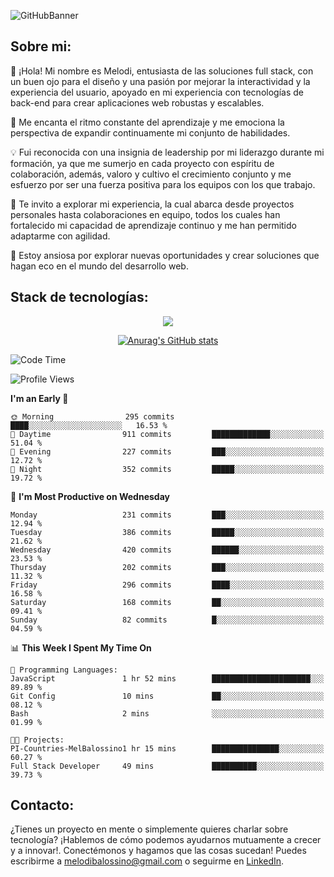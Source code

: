 ![GitHubBanner](https://github.com/MelBalossino/MelBalossino/assets/124601449/c1bfc12f-f708-4d5e-a44c-cbc714e582b2)

## Sobre mi:

🤗 ¡Hola! Mi nombre es Melodi, entusiasta de las soluciones full stack, con un buen ojo para el diseño y una pasión por mejorar la interactividad y la experiencia del usuario, apoyado en mi experiencia con tecnologías de back-end para crear aplicaciones web robustas y escalables.

🚀 Me encanta el ritmo constante del aprendizaje y me emociona la perspectiva de expandir continuamente mi conjunto de habilidades.

💡 Fui reconocida con una insignia de leadership por mi liderazgo durante mi formación, ya que me sumerjo en cada proyecto con espíritu de colaboración, además, valoro y cultivo el crecimiento conjunto y me esfuerzo por ser una fuerza positiva para los equipos con los que trabajo.

💼 Te invito a explorar mi experiencia, la cual abarca desde proyectos personales hasta colaboraciones en equipo, todos los cuales han fortalecido mi capacidad de aprendizaje continuo y me han permitido adaptarme con agilidad.

🤗 Estoy ansiosa por explorar nuevas oportunidades y crear soluciones que hagan eco en el mundo del desarrollo web. 

## Stack de tecnologías:
<p align="center">
  <a href="https://skillicons.dev">
    <img src="https://skillicons.dev/icons?i=js,html,css,react,vite,webpack,redux,nodejs,express,postgres,sequelize,git,github,vscode,figma,materialui,tailwind" />
  </a>
</p>

<div align="center">
  
[![Anurag's GitHub stats](https://github-readme-stats.vercel.app/api?username=melbalossino&count_private=true&show_icons=true&theme=onedark)](https://github.com/anuraghazra/github-readme-stats)
</div>

<!--START_SECTION:waka-->
![Code Time](http://img.shields.io/badge/Code%20Time-86%20hrs%2037%20mins-blue)

![Profile Views](http://img.shields.io/badge/Profile%20Views-30-blue)

**I'm an Early 🐤** 

```text
🌞 Morning                295 commits         ████░░░░░░░░░░░░░░░░░░░░░   16.53 % 
🌆 Daytime                911 commits         █████████████░░░░░░░░░░░░   51.04 % 
🌃 Evening                227 commits         ███░░░░░░░░░░░░░░░░░░░░░░   12.72 % 
🌙 Night                  352 commits         █████░░░░░░░░░░░░░░░░░░░░   19.72 % 
```
📅 **I'm Most Productive on Wednesday** 

```text
Monday                   231 commits         ███░░░░░░░░░░░░░░░░░░░░░░   12.94 % 
Tuesday                  386 commits         █████░░░░░░░░░░░░░░░░░░░░   21.62 % 
Wednesday                420 commits         ██████░░░░░░░░░░░░░░░░░░░   23.53 % 
Thursday                 202 commits         ███░░░░░░░░░░░░░░░░░░░░░░   11.32 % 
Friday                   296 commits         ████░░░░░░░░░░░░░░░░░░░░░   16.58 % 
Saturday                 168 commits         ██░░░░░░░░░░░░░░░░░░░░░░░   09.41 % 
Sunday                   82 commits          █░░░░░░░░░░░░░░░░░░░░░░░░   04.59 % 
```


📊 **This Week I Spent My Time On** 

```text
💬 Programming Languages: 
JavaScript               1 hr 52 mins        ██████████████████████░░░   89.89 % 
Git Config               10 mins             ██░░░░░░░░░░░░░░░░░░░░░░░   08.12 % 
Bash                     2 mins              ░░░░░░░░░░░░░░░░░░░░░░░░░   01.99 % 

🐱‍💻 Projects: 
PI-Countries-MelBalossino1 hr 15 mins        ███████████████░░░░░░░░░░   60.27 % 
Full Stack Developer     49 mins             ██████████░░░░░░░░░░░░░░░   39.73 % 
```


<!--END_SECTION:waka-->

## Contacto:
¿Tienes un proyecto en mente o simplemente quieres charlar sobre tecnología? ¡Hablemos de cómo podemos ayudarnos mutuamente a crecer y a innovar!. Conectémonos y hagamos que las cosas sucedan! Puedes escribirme a melodibalossino@gmail.com o seguirme en [LinkedIn](https://www.linkedin.com/in/melody-balossino-26745021b).


<!--
**MelBalossino/MelBalossino** is a ✨ _special_ ✨ repository because its `README.md` (this file) appears on your GitHub profile.



Here are some ideas to get you started:

- 🔭 I’m currently working on ...
- 🌱 I’m currently learning ...
- 👯 I’m looking to collaborate on ...
- 🤔 I’m looking for help with ...
- 💬 Ask me about ...
- 📫 How to reach me: ...
- 😄 Pronouns: ...
- ⚡ Fun fact: ...
-->
